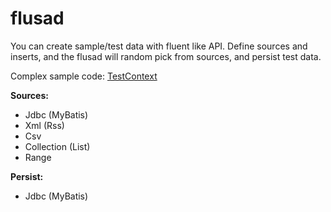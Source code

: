 flusad
======

You can create sample/test data with fluent like API.
Define sources and inserts, and the flusad will random pick from sources, and persist test data.

Complex sample code: [TestContext](https://github.com/godzzo/flusad/blob/master/src/test/java/org/godzzo/flusad/test/config/TestContext.java)

**Sources:**

* Jdbc (MyBatis)
* Xml (Rss)
* Csv
* Collection (List)
* Range

**Persist:**

* Jdbc (MyBatis)
